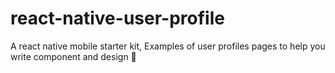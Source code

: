 # react-native-user-profile
A react native mobile starter kit, Examples of user profiles pages to help you write component and design 🎨
